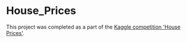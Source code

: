 # House_Prices

This project was completed as a part of the [Kaggle competition 'House Prices'](https://www.kaggle.com/c/house-prices-advanced-regression-techniques).
